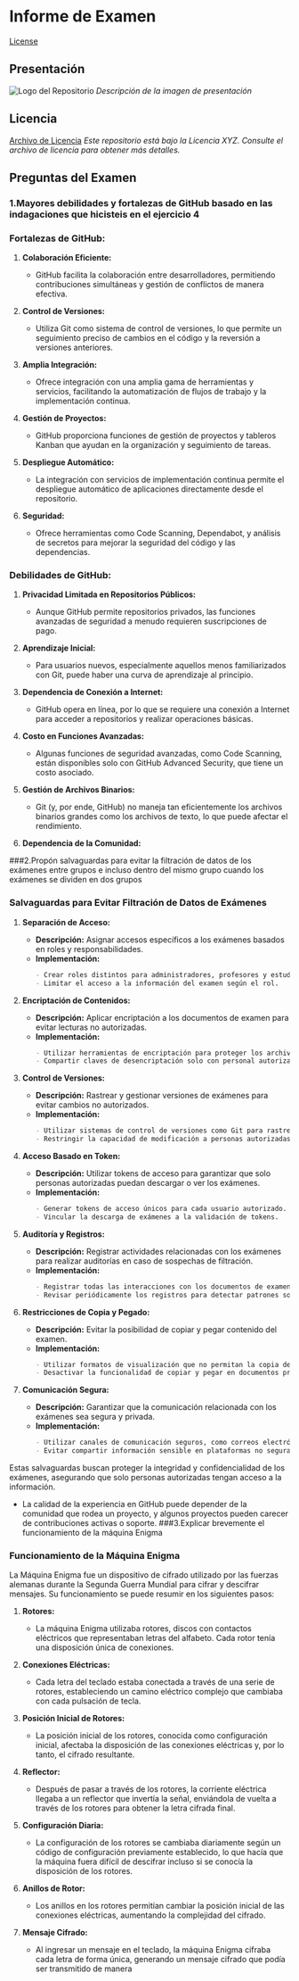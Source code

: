 # Informe de Examen
[License](https://github.com/SR2A/Joaquin_Allauca_Vargas_Exam1.git)

## Presentación
![Logo del Repositorio](https://www.cicerocomunicacion.es/wp-content/uploads/2019/04/presentacion-corporativa.png)
*Descripción de la imagen de presentación*

## Licencia
[Archivo de Licencia](enlace_al_archivo_de_licencia)
*Este repositorio está bajo la Licencia XYZ. Consulte el archivo de licencia para obtener más detalles.*

## Preguntas del Examen
### 1.Mayores debilidades y fortalezas de GitHub basado en las indagaciones que hicisteis en el ejercicio 4
### Fortalezas de GitHub:

1. **Colaboración Eficiente:**
   - GitHub facilita la colaboración entre desarrolladores, permitiendo contribuciones simultáneas y gestión de conflictos de manera efectiva.

2. **Control de Versiones:**
   - Utiliza Git como sistema de control de versiones, lo que permite un seguimiento preciso de cambios en el código y la reversión a versiones anteriores.

3. **Amplia Integración:**
   - Ofrece integración con una amplia gama de herramientas y servicios, facilitando la automatización de flujos de trabajo y la implementación continua.

4. **Gestión de Proyectos:**
   - GitHub proporciona funciones de gestión de proyectos y tableros Kanban que ayudan en la organización y seguimiento de tareas.

5. **Despliegue Automático:**
   - La integración con servicios de implementación continua permite el despliegue automático de aplicaciones directamente desde el repositorio.

6. **Seguridad:**
   - Ofrece herramientas como Code Scanning, Dependabot, y análisis de secretos para mejorar la seguridad del código y las dependencias.

### Debilidades de GitHub:

1. **Privacidad Limitada en Repositorios Públicos:**
   - Aunque GitHub permite repositorios privados, las funciones avanzadas de seguridad a menudo requieren suscripciones de pago.

2. **Aprendizaje Inicial:**
   - Para usuarios nuevos, especialmente aquellos menos familiarizados con Git, puede haber una curva de aprendizaje al principio.

3. **Dependencia de Conexión a Internet:**
   - GitHub opera en línea, por lo que se requiere una conexión a Internet para acceder a repositorios y realizar operaciones básicas.

4. **Costo en Funciones Avanzadas:**
   - Algunas funciones de seguridad avanzadas, como Code Scanning, están disponibles solo con GitHub Advanced Security, que tiene un costo asociado.

5. **Gestión de Archivos Binarios:**
   - Git (y, por ende, GitHub) no maneja tan eficientemente los archivos binarios grandes como los archivos de texto, lo que puede afectar el rendimiento.

6. **Dependencia de la Comunidad:**

###2.Propón salvaguardas para evitar la filtración de datos de los exámenes entre grupos e incluso dentro del mismo grupo cuando los exámenes se dividen en dos grupos
### Salvaguardas para Evitar Filtración de Datos de Exámenes

1. **Separación de Acceso:**
   - **Descripción:** Asignar accesos específicos a los exámenes basados en roles y responsabilidades.
   - **Implementación:**
     ```markdown
     - Crear roles distintos para administradores, profesores y estudiantes.
     - Limitar el acceso a la información del examen según el rol.
     ```

2. **Encriptación de Contenidos:**
   - **Descripción:** Aplicar encriptación a los documentos de examen para evitar lecturas no autorizadas.
   - **Implementación:**
     ```markdown
     - Utilizar herramientas de encriptación para proteger los archivos de examen.
     - Compartir claves de desencriptación solo con personal autorizado.
     ```

3. **Control de Versiones:**
   - **Descripción:** Rastrear y gestionar versiones de exámenes para evitar cambios no autorizados.
   - **Implementación:**
     ```markdown
     - Utilizar sistemas de control de versiones como Git para rastrear cambios.
     - Restringir la capacidad de modificación a personas autorizadas.
     ```

4. **Acceso Basado en Token:**
   - **Descripción:** Utilizar tokens de acceso para garantizar que solo personas autorizadas puedan descargar o ver los exámenes.
   - **Implementación:**
     ```markdown
     - Generar tokens de acceso únicos para cada usuario autorizado.
     - Vincular la descarga de exámenes a la validación de tokens.
     ```

5. **Auditoría y Registros:**
   - **Descripción:** Registrar actividades relacionadas con los exámenes para realizar auditorías en caso de sospechas de filtración.
   - **Implementación:**
     ```markdown
     - Registrar todas las interacciones con los documentos de examen.
     - Revisar periódicamente los registros para detectar patrones sospechosos.
     ```

6. **Restricciones de Copia y Pegado:**
   - **Descripción:** Evitar la posibilidad de copiar y pegar contenido del examen.
   - **Implementación:**
     ```markdown
     - Utilizar formatos de visualización que no permitan la copia de texto.
     - Desactivar la funcionalidad de copiar y pegar en documentos protegidos.
     ```

7. **Comunicación Segura:**
   - **Descripción:** Garantizar que la comunicación relacionada con los exámenes sea segura y privada.
   - **Implementación:**
     ```markdown
     - Utilizar canales de comunicación seguros, como correos electrónicos cifrados.
     - Evitar compartir información sensible en plataformas no seguras.
     ```

Estas salvaguardas buscan proteger la integridad y confidencialidad de los exámenes, asegurando que solo personas autorizadas tengan acceso a la información.

   - La calidad de la experiencia en GitHub puede depender de la comunidad que rodea un proyecto, y algunos proyectos pueden carecer de contribuciones activas o soporte.
###3.Explicar brevemente el funcionamiento de la máquina Enigma
### Funcionamiento de la Máquina Enigma

La Máquina Enigma fue un dispositivo de cifrado utilizado por las fuerzas alemanas durante la Segunda Guerra Mundial para cifrar y descifrar mensajes. Su funcionamiento se puede resumir en los siguientes pasos:

1. **Rotores:**
   - La máquina Enigma utilizaba rotores, discos con contactos eléctricos que representaban letras del alfabeto. Cada rotor tenía una disposición única de conexiones.

2. **Conexiones Eléctricas:**
   - Cada letra del teclado estaba conectada a través de una serie de rotores, estableciendo un camino eléctrico complejo que cambiaba con cada pulsación de tecla.

3. **Posición Inicial de Rotores:**
   - La posición inicial de los rotores, conocida como configuración inicial, afectaba la disposición de las conexiones eléctricas y, por lo tanto, el cifrado resultante.

4. **Reflector:**
   - Después de pasar a través de los rotores, la corriente eléctrica llegaba a un reflector que invertía la señal, enviándola de vuelta a través de los rotores para obtener la letra cifrada final.

5. **Configuración Diaria:**
   - La configuración de los rotores se cambiaba diariamente según un código de configuración previamente establecido, lo que hacía que la máquina fuera difícil de descifrar incluso si se conocía la disposición de los rotores.

6. **Anillos de Rotor:**
   - Los anillos en los rotores permitían cambiar la posición inicial de las conexiones eléctricas, aumentando la complejidad del cifrado.

7. **Mensaje Cifrado:**
   - Al ingresar un mensaje en el teclado, la máquina Enigma cifraba cada letra de forma única, generando un mensaje cifrado que podía ser transmitido de manera
